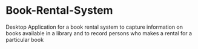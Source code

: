 # Book-Rental-System
Desktop Application for a book rental system to capture information on books available in a library and to record persons who makes a rental for a particular book
